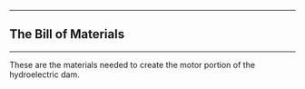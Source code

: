 ------
## The Bill of Materials 
-----
These are the materials needed to create the motor portion of the hydroelectric dam. 

